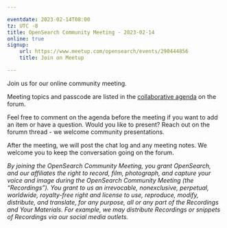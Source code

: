 ```yaml
---

eventdate: 2023-02-14T08:00
tz: UTC -8
title: OpenSearch Community Meeting - 2023-02-14
online: true
signup:
    url: https://www.meetup.com/opensearch/events/290444856
    title: Join on Meetup

---
```


Join us for our online community meeting.

Meeting topics and passcode are listed in the [collaborative agenda](https://forum.opensearch.org/t/opensearch-community-meeting-2023-0214/11894) on the forum.

Feel free to comment on the agenda before the meeting if you want to add an item or have a question. Would you like to present? Reach out on the forumn thread - we welcome community presentations. 

After the meeting, we will post the chat log and any meeting notes. We welcome you to keep the conversation going on the forum. 

*By joining the OpenSearch Community Meeting, you grant OpenSearch, and our affiliates the right to record, film, photograph, and capture your voice and image during the OpenSearch Community Meeting (the “Recordings”). You grant to us an irrevocable, nonexclusive, perpetual, worldwide, royalty-free right and license to use, reproduce, modify, distribute, and translate, for any purpose, all or any part of the Recordings and Your Materials. For example, we may distribute Recordings or snippets of Recordings via our social media outlets.*
